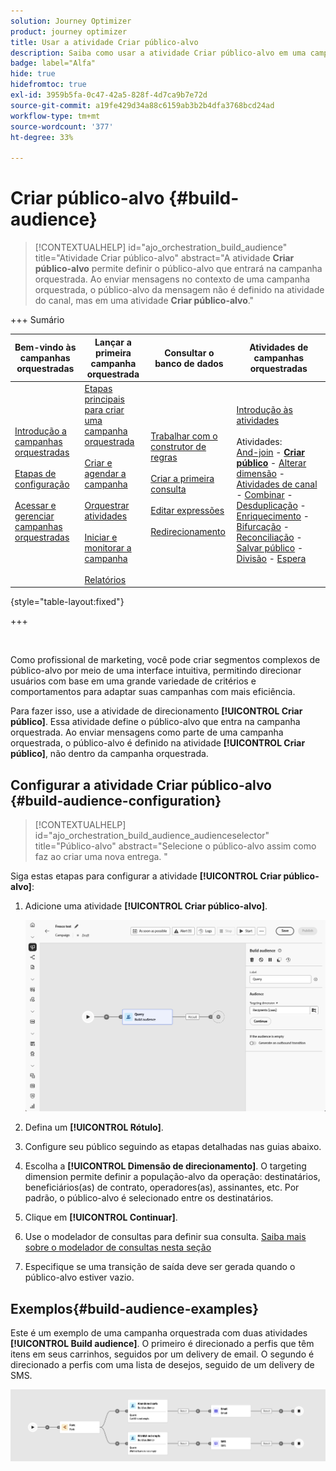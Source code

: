 ```yaml
---
solution: Journey Optimizer
product: journey optimizer
title: Usar a atividade Criar público-alvo
description: Saiba como usar a atividade Criar público-alvo em uma campanha orquestrada
badge: label="Alfa"
hide: true
hidefromtoc: true
exl-id: 3959b5fa-0c47-42a5-828f-4d7ca9b7e72d
source-git-commit: a19fe429d34a88c6159ab3b2b4dfa3768bcd24ad
workflow-type: tm+mt
source-wordcount: '377'
ht-degree: 33%

---
```


# Criar público-alvo {#build-audience}

>[!CONTEXTUALHELP]
>id="ajo_orchestration_build_audience"
>title="Atividade Criar público-alvo"
>abstract="A atividade **Criar público-alvo** permite definir o público-alvo que entrará na campanha orquestrada. Ao enviar mensagens no contexto de uma campanha orquestrada, o público-alvo da mensagem não é definido na atividade do canal, mas em uma atividade **Criar público-alvo**."

+++ Sumário

| Bem-vindo às campanhas orquestradas | Lançar a primeira campanha orquestrada | Consultar o banco de dados | Atividades de campanhas orquestradas |
|---|---|---|---|
| [Introdução a campanhas orquestradas](../gs-orchestrated-campaigns.md)<br/><br/>[Etapas de configuração](../configuration-steps.md)<br/><br/>[Acessar e gerenciar campanhas orquestradas](../access-manage-orchestrated-campaigns.md) | [Etapas principais para criar uma campanha orquestrada](../gs-campaign-creation.md)<br/><br/>[Criar e agendar a campanha](../create-orchestrated-campaign.md)<br/><br/>[Orquestrar atividades](../orchestrate-activities.md)<br/><br/>[Iniciar e monitorar a campanha](../start-monitor-campaigns.md)<br/><br/>[Relatórios](../reporting-campaigns.md) | [Trabalhar com o construtor de regras](../orchestrated-rule-builder.md)<br/><br/>[Criar a primeira consulta](../build-query.md)<br/><br/>[Editar expressões](../edit-expressions.md)<br/><br/>[Redirecionamento](../retarget.md) | [Introdução às atividades](about-activities.md)<br/><br/>Atividades:<br/>[And-join](and-join.md) - <b>[Criar público](build-audience.md)</b> - [Alterar dimensão](change-dimension.md) - [Atividades de canal](channels.md) - [Combinar](combine.md) - [Desduplicação](deduplication.md) - [Enriquecimento](enrichment.md) - [Bifurcação](fork.md) - [Reconciliação](reconciliation.md) - [Salvar público](save-audience.md) - [Divisão](split.md) - [Espera](wait.md) |

{style="table-layout:fixed"}

+++


<br/>

Como profissional de marketing, você pode criar segmentos complexos de público-alvo por meio de uma interface intuitiva, permitindo direcionar usuários com base em uma grande variedade de critérios e comportamentos para adaptar suas campanhas com mais eficiência.

Para fazer isso, use a atividade de direcionamento **[!UICONTROL Criar público]**. Essa atividade define o público-alvo que entra na campanha orquestrada. Ao enviar mensagens como parte de uma campanha orquestrada, o público-alvo é definido na atividade **[!UICONTROL Criar público]**, não dentro da campanha orquestrada.

## Configurar a atividade Criar público-alvo {#build-audience-configuration}

>[!CONTEXTUALHELP]
>id="ajo_orchestration_build_audience_audienceselector"
>title="Público-alvo"
>abstract="Selecione o público-alvo assim como faz ao criar uma nova entrega. "

Siga estas etapas para configurar a atividade **[!UICONTROL Criar público-alvo]**:

1. Adicione uma atividade **[!UICONTROL Criar público-alvo]**.

   ![](../assets/build-audience.png)

1. Defina um **[!UICONTROL Rótulo]**.

1. Configure seu público seguindo as etapas detalhadas nas guias abaixo.

1. Escolha a **[!UICONTROL Dimensão de direcionamento]**. O targeting dimension permite definir a população-alvo da operação: destinatários, beneficiários(as) de contrato, operadores(as), assinantes, etc. Por padrão, o público-alvo é selecionado entre os destinatários.

1. Clique em **[!UICONTROL Continuar]**.

1. Use o modelador de consultas para definir sua consulta. [Saiba mais sobre o modelador de consultas nesta seção](../orchestrated-rule-builder.md)

1. Especifique se uma transição de saída deve ser gerada quando o público-alvo estiver vazio.

## Exemplos{#build-audience-examples}

Este é um exemplo de uma campanha orquestrada com duas atividades **[!UICONTROL Build audience]**. O primeiro é direcionado a perfis que têm itens em seus carrinhos, seguidos por um delivery de email. O segundo é direcionado a perfis com uma lista de desejos, seguido de um delivery de SMS.

![](../assets/build-audience-2.png)
